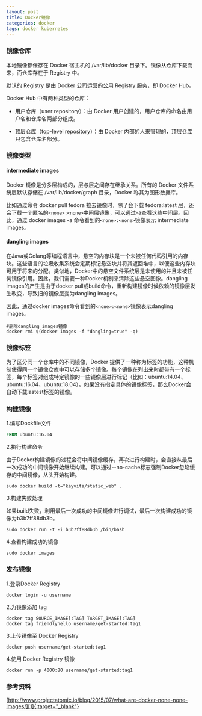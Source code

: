 ```yaml
---
layout: post
title: Docker镜像
categories: docker
tags: docker kubernetes
---
```




### 镜像仓库

本地镜像都保存在 Docker 宿主机的 /var/lib/docker 目录下。镜像从仓库下载而来，而仓库存在于 Registry 中。

默认的 Registry 是由 Docker 公司运营的公用 Registry 服务，即 Docker Hub。

Docker Hub 中有两种类型的仓库：

- 用户仓库（user repository）：由 Docker 用户创建的，用户仓库的命名由用户名和仓库名两部分组成。

- 顶层仓库（top-level repository）：由 Docker 内部的人来管理的，顶层仓库只包含仓库名部分。



### 镜像类型

#### intermediate images

Docker 镜像是分多层构成的，层与层之间存在继承关系。所有的 Docker 文件系统层默认存储在 /var/lib/docker/graph 目录，Docker 称其为图形数据库。

比如通过命令 docker pull fedora 拉去镜像时，除了会下载 fedora:latest 层，还会下载一个匿名的`<none>:<none>`中间层镜像，可以通过-a查看这些中间层。因此，通过 docker images -a 命令看到的`<none>:<none>`镜像表示 intermediate images。

#### dangling images

在Java或Golang等编程语言中，悬空的内存块是一个未被任何代码引用的内存块。这些语言的垃圾收集系统会定期标记悬空块并将其返回堆中，以便这些内存块可用于将来的分配。类似地，Docker中的悬空文件系统层是未使用的并且未被任何镜像引用。因此，我们需要一种Docker机制来清除这些悬空图像。dangling images的产生是由于docker pull或build命令，重新构建镜像时候依赖的镜像层发生改变，导致旧的镜像层变为dangling images。

因此，通过docker images命令看到的`<none>:<none>`镜像表示dangling images。

```shell
#删除dangling images镜像
docker rmi $(docker images -f "dangling=true" -q)
```

### 镜像标签

为了区分同一个仓库中的不同镜像，Docker 提供了一种称为标签的功能，这种机制使得同一个镜像仓库中可以存储多个镜像。每个镜像在列出来时都带有一个标签，每个标签对组成特定镜像的一些镜像层进行标记（比如：ubuntu:14.04、ubuntu:16.04、ubuntu:18.04）。如果没有指定具体的镜像标签，那么Docker会自动下载lastest标签的镜像。

### 构建镜像

1.编写Dockfile文件

```dockerfile
FROM ubuntu:16.04
```

2.执行构建命令

由于Docker构建镜像的过程会将中间镜像缓存，再次进行构建时，会直接从最后一次成功的中间镜像开始继续构建。可以通过--no-cache标志强制Docker忽略缓存的中间镜像，从头开始构建。

```shell
sudo docker build -t="kayvita/static_web" .
```

3.构建失败处理

如果build失败，利用最后一次成功的中间镜像进行调试，最后一次构建成功的镜像为b3b7ff88db3b。

```shell
sudo docker run -t -i b3b7ff88db3b /bin/bash
```

4.查看构建成功的镜像

```shell
sudo docker images
```

### 发布镜像

1.登录Docker Registry

```shell
docker login -u username
```

2.为镜像添加 tag

```shell
docker tag SOURCE_IMAGE[:TAG] TARGET_IMAGE[:TAG]
docker tag friendlyhello username/get-started:tag1
```

3.上传镜像至 Docker Registry

```shell
docker push username/get-started:tag1
```

4.使用 Docker Registry 镜像

```shell
docker run -p 4000:80 username/get-started:tag1
```

### 参考资料

[http://www.projectatomic.io/blog/2015/07/what-are-docker-none-none-images/][1]{:target="_blank"} 

[1]:http://www.projectatomic.io/blog/2015/07/what-are-docker-none-none-images/